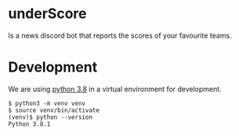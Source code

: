 # underScore

Is a news discord bot that reports the scores of your favourite teams.

# Development
We are using [python 3.8](https://www.python.org/downloads/) in a virtual environment for development.
```
$ python3 -m venv venv
$ source venv/bin/activate
(venv)$ python --version
Python 3.8.1
```
